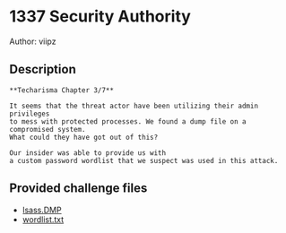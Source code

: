 # 1337 Security Authority
Author: viipz
## Description
```
**Techarisma Chapter 3/7**

It seems that the threat actor have been utilizing their admin privileges
to mess with protected processes. We found a dump file on a compromised system.
What could they have got out of this?

Our insider was able to provide us with
a custom password wordlist that we suspect was used in this attack.

```
## Provided challenge files
* [lsass.DMP](lsass.DMP)
* [wordlist.txt](wordlist.txt)
